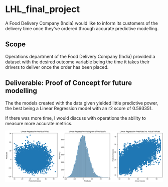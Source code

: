 # LHL_final_project

A Food Delivery Company (India) would like to inform its customers of the delivery time once they've ordered through accurate predictive modelling.


## Scope

Operations department of the Food Delivery Company (India) provided a dataset with the desired outcome variable being the time it takes their drivers to deliver once the order has been placed.

## Deliverable: Proof of Concept for future modelling

The the models created with the data given yielded little predictive power, the best being a Linear Regression model with an r2 score of 0.593351.  

If there was more time, I would discuss with operations the ability to measure more accurate metrics.


![linear regression ](image-1.png)